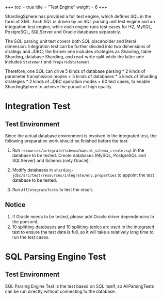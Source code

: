 +++
toc = true
title = "Test Engine"
weight = 6
+++

ShardingSphere has provided a full test engine, which defines SQL in the form of XML. 
Each SQL is driven by an SQL parsing unit test engine and an integration test engine, while each engine runs test cases for H2, MySQL, PostgreSQL, SQLServer and Oracle databases separately.

The SQL parsing unit test covers both SQL placeholder and literal dimension. 
Integration test can be further divided into two dimensions of strategy and JDBC; the former one includes strategies as Sharding, table Sharding, database Sharding, and read-write split while the latter one includes `Statement` and `PreparedStatement`.

Therefore, one SQL can drive 5 kinds of database parsing * 2 kinds of parameter transmission modes + 5 kinds of databases * 5 kinds of Sharding strategies * 2 kinds of JDBC operation modes = 60 test cases, to enable ShardingSphere to achieve the pursuit of high quality.

# Integration Test

## Test Environment

Since the actual database environment is involved in the integrated test, the following preparation work should be finished before the test:

1. Run `resources/integrate/schema/manual_schema_create.sql` in the database to be tested. Create databases (MySQL, PostgreSQL and SQLServer) and Schema (only Oracle).

1. Modify databases in `sharding-jdbc/src/test/resources/integrate/env.properties` to appoint the test database to be tested.

1. Run `AllIntegrateTests` to test the result.

## Notice

1. If Oracle needs to be tested, please add Oracle driver dependencies to the pom.xml.
1. 10 splitting-databases and 10 splitting-tables are used in the integrated test to ensure the test data is full, so it will take a relatively long time to run the test cases.

# SQL Parsing Engine Test

## Test Environment

SQL Parsing Engine Test is the test based on SQL itself, so AllParsingTests can be run directly without connecting to the database.
